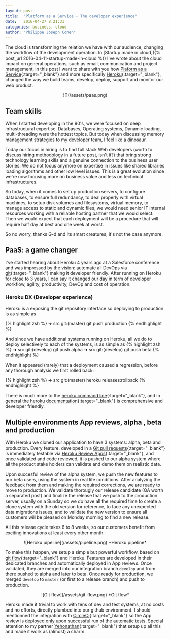 ```yaml
---
layout: post
title:  "Platform as a Service - The developer experience"
date:   2016-04-27 8:21:31
categories: business, cloud
author: "Philippe Joseph Cohen"
---
```

The cloud is transforming the relation we have with our audience, changing the workflow of the development operation. In [Startup made in cloud]({% post_url 2016-04-11-startup-made-in-cloud %}) I've wrote about the cloud impact on general operations, such as email, communication and project management, in this post I want to share with you how [Plaform as a Service](https://en.wikipedia.org/wiki/Platform_as_a_service){:target="_blank"} and more specifically [Heroku](https://www.heroku.com/what){:target="_blank"}, changed the way we build teams, develop, deploy, support and monitor our web product.
<div style="text-align:center" markdown="1">
![](/assets/paas.png)
<br>
</div>

## Team skills
When I started developing in the 90's, we were focused on deep infrastructural expertise. Databases, Operating systems, Dynamic loading, multi-threading  were the hottest topics. But today when discussing memory management strategies to my developer team, I feel like a dinosaur. 

Today our focus in hiring is to find full stack Web developers (worth to discuss hiring methodology in a future post, isn't it?) that bring strong technology learning skills and a genuine connection to the business user stories. We do not focus anymore on expertise in issues like shared libraries loading algorithms and other low level issues. This is a great evolution since we're now focusing more on business value and less on technical infrastructures.

So today, when it comes to set up production servers, to configure databases, to ensure full redundancy, to deal properly with virtual machines, to setup disk volumes and filesystems, virtual memory, to manage access to static and dynamic files, we would need senior IT internal resources working with a reliable hosting partner that we would select. Then we would expect that each deployment will be a procedure that will require half day at best and one week at worst. 

So no worry, thanks G-d and Its smart creatures, it's not the case anymore.

## PaaS: a game changer 
I've started hearing about Heroku 4 years ago at a Salesforce conference and was impressed by the vision: automate all DevOps via [git](https://git-scm.com/){:target="_blank"} making it developer friendly. After running on Heroku for close to 3 years, I can say it changed our day in term of developer workflow, agility, productivity, DevOp and cost of operation.

### Heroku DX (Developer experience)
Heroku is a exposing the git repository interface so deploying to production is as simple as

{% highlight zsh %}
	➜ src git:(master)   git push production
{% endhighlight %}

And since we have additional systems running on Heroku, all we do to deploy selectively to each of the systems, is as simple as 
{% highlight zsh %}
	➜ src git:(develop)   git push alpha
	➜ src git:(develop)   git push beta
{% endhighlight %}

When it appeared (rarely) that a deployment caused a regression, before any thorough analysis we first rolled back:

{% highlight zsh %}
	➜ src git:(master)    heroku releases:rollback
{% endhighlight %}

There is much more to the [heroku command line](https://devcenter.heroku.com/articles/using-the-cli){:target="_blank"}, and in general the [heroku documentation](https://devcenter.heroku.com/categories/reference){:target="_blank"} is comprehensive and developer friendly. 

## Multiple environments App reviews, alpha , beta and production
With Heroku we cloned our application to have 3 systems: alpha, beta and production. Every feature, developed in a [Git pull requests](https://help.github.com/articles/using-pull-requests/){:target="_blank"} is immediately testable via [Heroku Review Apps](https://devcenter.heroku.com/articles/github-integration-review-apps){:target="_blank"}, and once validated and code reviewed, it is pushed to our alpha system where all the product stake holders can validate and demo them on realistic data. 

Upon succesful review of the alpha system, we push the new features to our beta users, using the system in real life conditions. After analyzing the feedback from them and making the required corrections, we are ready to move to production. We validate thorougly our release candidate (QA worth a separated post) and finalize the release that we push to  the production server, usually on a Sunday so we do have all the required time to create a clone system with the old version for reference, to face any unexpected data migrations issues, and to validate the new version to ensure all customers will be pleased on Monday morning to find a new release. 

All this release cycle takes 6 to 8 weeks, so our customers benefit from exciting innovations at least every other month.


<div style="text-align:center" markdown="1">
![Heroku pipeline](/assets/pipeline.png)
*Heroku pipeline*
<br>
</div>



To make this happen, we setup a simple but powerful workflow, based on [git flow](http://nvie.com/posts/a-successful-git-branching-model/){:target="_blank"} and Heroku. Features are developed in their dedicated branches and automatically deployed in App reviews. Once validated, they are merged into our integration branch `develop` and from there pushed to alpha and later to beta. Once ready for production, we merged `develop` to `master` (or first to a release branch) and push to production. 

<div style="text-align:center" markdown="1">
![Git flow](/assets/git-flow.png)
*Git flow*
<br>
</div>

Heroku made it trivial to work with tens of dev and test systems, at no costs and no efforts, directly plumbed into our github environment. I should mentionned the integration with [CircleCi](https://circleci.com){:target="_blank"} so the App review is deployed only upon successful run of the automatic tests. 
Special attention to my partner [Yehonathan](https://il.linkedin.com/in/viebel){:target="_blank"} that setup up all this and made it work as (almost) a charm.



